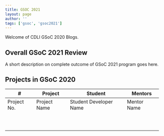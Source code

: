 ```yaml
---
title: GSOC 2021
layout: page
author: ''
tags: ['gsoc', 'gsoc2021']
---
```


Welcome of CDLI GSoC 2020 Blogs.

## Overall GSoC 2021 Review

A short description on complete outcome of GSoC 2021 program goes here.

## Projects in GSoC 2020

| \#  | Project              | Student  | Mentors     |
| --- | -------------------- | -------- | ----------- |
| Project No. | Project Name | Student Developer Name | Mentor Name |
|  |  |  |  |
|  |  |  |  |
|  |  |  |  |
|  |  |  |  |
|  |  |  |  |
|  |  |  |  |
|  |  |  |  |
|  |  |  |  |
|  |  |  |  |
|  |  |  |  |
